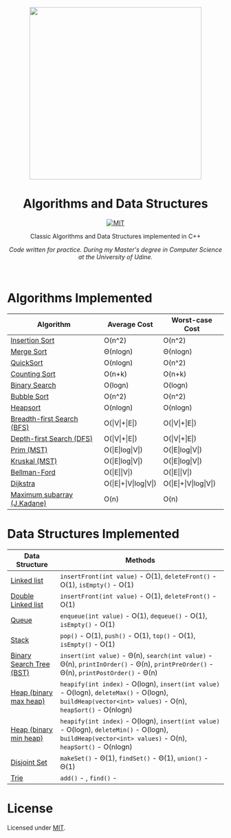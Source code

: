 <div align="center">
<img src="https://github.com/alexprut/Algorithms/raw/master/logo.png" width="400" height="auto"/>
<h1>Algorithms and Data Structures</h1>

[![MIT](https://img.shields.io/dub/l/vibe-d.svg)](https://github.com/alexprut/design-patterns-java/blob/master/LICENSE)
<p>Classic Algorithms and Data Structures implemented in C++</p>

_Code written for practice. During my Master's degree in Computer Science at the University of Udine._
</div>
<br />

Algorithms Implemented
======================

|Algorithm|Average Cost|Worst-case Cost|
|---|---|---|
|[Insertion Sort](https://github.com/alexprut/Algorithms/blob/master/insertionSort.cpp)|O(n^2)|O(n^2)|
|[Merge Sort](https://github.com/alexprut/Algorithms/blob/master/mergeSort.cpp)|Θ(nlogn)|Θ(nlogn)|
|[QuickSort](https://github.com/alexprut/Algorithms/blob/master/quickSort.cpp)|O(nlogn)|O(n^2)|
|[Counting Sort](https://github.com/alexprut/Algorithms/blob/master/quickSort.cpp)|O(n+k)|O(n+k)|
|[Binary Search](https://github.com/alexprut/Algorithms/blob/master/binarySearch.cpp)|O(logn)|O(logn)|
|[Bubble Sort](https://github.com/alexprut/Algorithms/blob/master/bubbleSort.cpp)|O(n^2)|O(n^2)|
|[Heapsort](https://github.com/alexprut/Algorithms/blob/master/binaryMaxHeap.cpp#L133)|O(nlogn)|O(nlogn)|
|[Breadth-first Search (BFS)](https://github.com/alexprut/Algorithms/blob/master/breadthFirstSearch.cpp)|O(\|V\|+\|E\|)|O(\|V\|+\|E\|)|
|[Depth-first Search (DFS)](https://github.com/alexprut/Algorithms/blob/master/breadthFirstSearch.cpp)|O(\|V\|+\|E\|)|O(\|V\|+\|E\|)|
|[Prim (MST)](https://github.com/alexprut/Algorithms/blob/master/breadthFirstSearch.cpp)|O(\|E\|log\|V\|)|O(\|E\|log\|V\|)|
|[Kruskal (MST)](https://github.com/alexprut/Algorithms/blob/master/kruskal.cpp)|O(\|E\|log\|V\|)|O(\|E\|log\|V\|)|
|[Bellman-Ford](https://github.com/alexprut/Algorithms/blob/master/bellmanFord.cpp)|O(\|E\|\|V\|)|O(\|E\|\|V\|)|
|[Dijkstra](https://github.com/alexprut/Algorithms/blob/master/dijkstra.cpp)|O(\|E\|+\|V\|log\|V\|)|O(\|E\|+\|V\|log\|V\|)|
|[Maximum subarray (J.Kadane)](https://github.com/alexprut/Algorithms/blob/master/maxSubArray.cpp)|O(n)|O(n)|

Data Structures Implemented
===========================
|Data Structure|Methods|
|--------------|-------|
|[Linked list](https://github.com/alexprut/Algorithms/blob/master/linkedList.cpp)|```insertFront(int value)``` - O(1), ```deleteFront()``` - O(1), ```isEmpty()``` - O(1)|
|[Double Linked list](https://github.com/alexprut/Algorithms/blob/master/doubleLinkedList.cpp)|```insertFront(int value)``` - O(1), ```deleteFront()``` - O(1)|
|[Queue](https://github.com/alexprut/Algorithms/blob/master/queue.cpp)|```enqueue(int value)``` - O(1), ```dequeue()``` - O(1), ```isEmpty()``` - O(1)|
|[Stack](https://github.com/alexprut/Algorithms/blob/master/stack.cpp)|```pop()``` - O(1), ```push()``` - O(1), ```top()``` - O(1), ```isEmpty()``` - O(1)|
|[Binary Search Tree (BST)](https://github.com/alexprut/Algorithms/blob/master/binarySearchTree.cpp)|```insert(int value)``` - Θ(n), ```search(int value)``` - Θ(n), ```printInOrder()``` - Θ(n), ```printPreOrder()``` - Θ(n), ```printPostOrder()``` - Θ(n)|
|[Heap (binary max heap)](https://github.com/alexprut/Algorithms/blob/master/binaryMaxHeap.cpp)|```heapify(int index)``` - O(logn), ```insert(int value)``` - O(logn), ```deleteMax()``` - O(logn), ```buildHeap(vector<int> values)``` - O(n), ```heapSort()``` - O(nlogn)|
|[Heap (binary min heap)](https://github.com/alexprut/Algorithms/blob/master/binaryMaxHeap.cpp)|```heapify(int index)``` - O(logn), ```insert(int value)``` - O(logn), ```deleteMin()``` - O(logn), ```buildHeap(vector<int> values)``` - O(n), ```heapSort()``` - O(nlogn)|
|[Disjoint Set](https://github.com/alexprut/Algorithms/blob/master/disjointSet.cpp)|```makeSet()``` - Θ(1), ```findSet()``` - Θ(1), ```union()``` - Θ(1)|
|[Trie](https://github.com/alexprut/Algorithms/blob/master/tire.cpp)|```add()``` - , ```find()``` - |

License
=======
Licensed under [MIT](https://github.com/alexprut/Algorithms/blob/master/LICENSE).